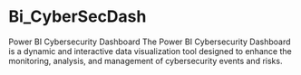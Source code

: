 # Bi_CyberSecDash
Power BI Cybersecurity Dashboard  The Power BI Cybersecurity Dashboard is a dynamic and interactive data visualization tool designed to enhance the monitoring, analysis, and management of cybersecurity events and risks. 
